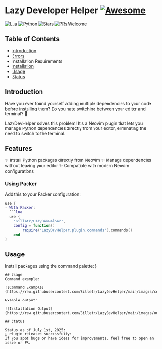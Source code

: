 # Lazy Developer Helper [![Awesome](https://awesome.re/badge.svg)](https://awesome.re)
[![Lua](https://img.shields.io/badge/Lua-5.4.8-purple.svg?logo=lua&logoColor=white)](https://www.lua.org/)
[![Python](https://img.shields.io/badge/python-3.10+-blue)](https://www.python.org)
[![Stars](https://img.shields.io/github/stars/Silletr/LazyDevHelper?style=flat-square&color=yellow)](https://github.com/Silletr/LazyDevHelper/stargazers)
[![PRs Welcome](https://img.shields.io/badge/PRs-welcome-brightgreen.svg?style=flat-square)](https://github.com/Silletr/LazyDevHelper/pulls)

## Table of Contents
<!-- toc -->
  - [Introduction](#introduction)
  - [Errors](#errors)
  - [Installation Requirements](#installation-requirements)
  - [Installation](#installation)
  - [Usage](#usage)
  - [Status](#status)
<!-- tocstop -->

## Introduction

Have you ever found yourself adding multiple dependencies to your code before installing them? Do you hate switching between your editor and terminal? 🤔

LazyDevHelper solves this problem! It's a Neovim plugin that lets you manage Python dependencies directly from your editor, eliminating the need to switch to the terminal.

## Features

✨ Install Python packages directly from Neovim
✨ Manage dependencies without leaving your editor
✨ Compatible with modern Neovim configurations

### Using Packer

Add this to your Packer configuration:

```lua
use {
- With Packer:
  ```lua
  use {
    'Silletr/LazyDevHelper',
    config = function()
        require('LazyDevHelper.plugin.commands').commands()
    end
}
```

## Usage

Install packages using the command palette:
  }
  ```
## Usage
Command example:

![Command Example](https://raw.githubusercontent.com/Silletr/LazyDevHelper/main/images/command_example.png)

Example output:

![Installation Output](https://raw.githubusercontent.com/Silletr/LazyDevHelper/main/images/output_example.png)

## Status

Status as of July 1st, 2025:
🎉 Plugin released successfully!
If you spot bugs or have ideas for improvements, feel free to open an issue or PR.
